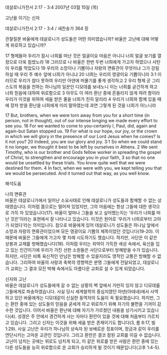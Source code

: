 데살로니가전서 2:17 - 3:4 
2007년 03월 15일 (목)

고난을 이기는 신자



데살로니가전서 2:17 - 3:4 / 새찬송가 364 장


관찰질문
바울에게 데살로니가 성도들은 어떤 의미였습니까?
바울은 고난에 대해 어떻게 위로하고 있습니까? 


17 형제들아 우리가 잠시 너희를 떠난 것은 얼굴이요 마음은 아니니 너희 얼굴 보기를 열정으로 더욱 힘썼노라 18 그러므로 나 바울은 한번 두번 너희에게 가고자 하였으나 사탄이 우리를 막았도다 19 우리의 소망이나 기쁨이나 자랑의 면류관이 무엇이냐 그가 강림하실 때 우리 주 예수 앞에 너희가 아니냐 20 너희는 우리의 영광이요 기쁨이니라 3:1 이러므로 우리가 참다 못하여 우리만 아덴에 머물기를 좋게 생각하고 2 우리 형제 곧 그리스도의 복음을 전하는 하나님의 일꾼인 디모데를 보내노니 이는 너희를 굳건하게 하고 너희 믿음에 대하여 위로함으로 3 아무도 이 여러 환난 중에 흔들리지 않게 하려 함이라 우리가 이것을 위하여 세움 받은 줄을 너희가 친히 알리라 4 우리가 너희와 함께 있을 때에 장차 받을 환난을 너희에게 미리 말하였는데 과연 그렇게 된 것을 너희가 아느니라  

17 But, brothers, when we were torn away from you for a short time (in person, not in thought), out of our intense longing we made every effort to see  you. 18 For we wanted to come to you-certainly I, Paul, did, again and again-but Satan stopped us. 19 For what is our hope, our joy, or the crown in which  we will glory in the presence of our Lord Jesus when he comes? Is it not you? 20 Indeed, you are our glory and joy. 3:1 So when we could stand it no longer, we thought it best to be left by ourselves in Athens. 
2 We sent Timothy, who is our brother and Gods fellow worker in spreading the gospel of  Christ, to strengthen and encourage you in your faith, 3 so that no one would be unsettled by these trials. You know quite well that we were destined for them. 4 In fact, when we were with you, we kept telling you that we would be persecuted. And it turned out that way, as you well know.

해석도움





나의 면류관  
바울은 데살로니가에서 일어난 소요사태로 인해 데살로니가 성도들과 함께할 수 없는 상태였습니다. 이처럼 몸으로는 떨어져 있었지만, 그의 마음에는 항상 그들에 대한 생각으로 가득 차 있었습니다(17). 바울이 얼마나 그들을 보고 싶어했는지는 ‘우리가 너희를 떠난 것은’이라는 표현에서 잘 나타나고 있습니다. 이것은 원어로 ‘우리가 너희로부터 고아가 되었다’라는 의미입니다. 참으로 바울에게 있어 데살로니가 성도들은 하나님 앞에서 소망과 자랑의 면류관이었으며 모든 영광이요 기쁨의 제목이었던 것입니다(19-20). 이 때문에 바울은 그들에게 가고자 몇 차례 시도하기도 했습니다. 하지만, 사단은 이 같은 상봉과 교제를 방해했습니다(18). 이처럼 우리는 죄악이 가득한 세상 속에서, 육신을 입고 있는 인간이기에 우리가 가진 선한 소원들은 사단으로부터 방해받을 수가 있습니다. 하지만, 사단은 비록 육신적인 만남은 방해할 수 있을지라도 영적인 교통은 방해할 수 없습니다. 그리하여 바울의 사랑과 축복의 영향력은 분명 그들에게 전달되었고, 데살로니가 교회는 그 결과 모진 박해 속에서도 아름다운 교회로 설 수 있게 되었습니다.  

신자와 고난  
바울은 데살로니가 성도들에게 갈 수 없는 상황의 벽 앞에서 가만히 있지 않고 디모데를 그들에게로 파송하였습니다. 사실 당시 세계철학의 중심지였던 아덴(아테네)에서 사역하고 있던 바울에게는 디모데같이 신실한 동역자의 도움이 꼭 필요했습니다. 하지만, 그는 환란 중에 있는 성도들의 믿음을 굳세게 하고 위로하기 위해 자기의 불편을 기꺼이 감수한 것입니다. 이어서 바울은 환난에 대해 자기가 가르쳤던 내용을 상기시키고 있습니다(4). 성경은 주 안에서 경건하게 사는 자마다 환란이 있을 것에 대해 처음부터 가르치고 있습니다. 그리고 신자는 이것을 위해 세움 받은 존재이기도 합니다(3, 롬 8:17, 빌 1:29). 사실 고난은 우리가 하나님의 상속자 된 보배로운 징표이며, 정금과 같이 우리를 연단시키는 고마운 교관인 것입니다. 그리고 환란은 결코 참된 교회를 이길 수 없습니다. 고난이 넘치는 곳에는 위로도 넘치게 되고, 이 같은 위로를 받은 사람은 환란 중에 있는 다른 성도들을 능히 위로함으로 온 교회가 승리하게 될 것이기 때문입니다(고후 1:4-5).